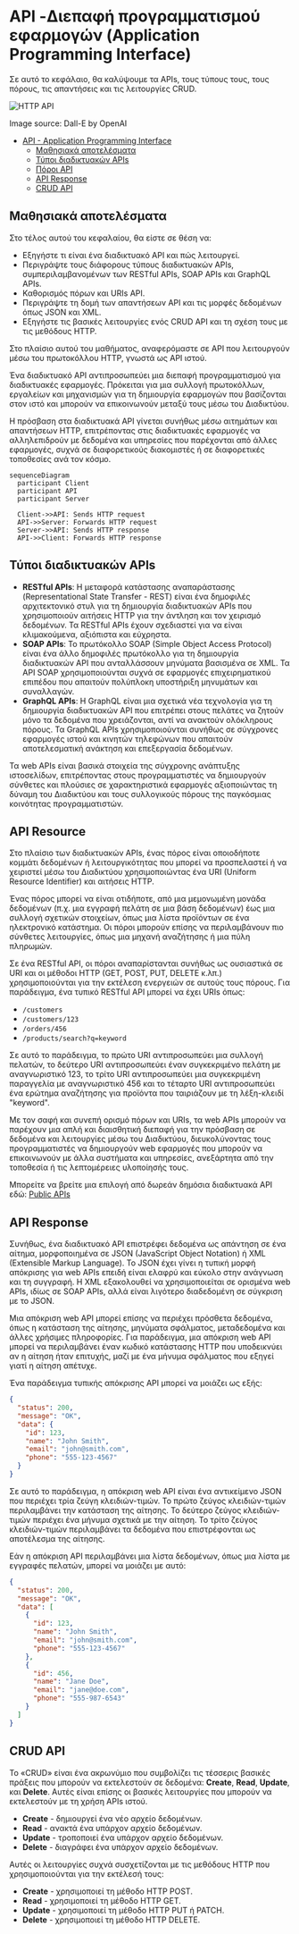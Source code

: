 # API -Διεπαφή προγραμματισμού εφαρμογών (Application Programming Interface)

Σε αυτό το κεφάλαιο, θα καλύψουμε τα APIs, τους τύπους τους, τους πόρους, τις απαντήσεις και τις λειτουργίες CRUD.

![HTTP API](HTTP-API.webp)

Image source: Dall-E by OpenAI

- [API - Application Programming Interface](#api---application-programming-interface)
  - [Mαθησιακά αποτελέσματα](#Mαθησιακά-αποτελέσματα)
  - [Τύποι διαδικτυακών APIs](#Τύποι-διαδικτυακών-APIs)
  - [Πόροι API](#Πόροι-API)
  - [API Response](#api-response)
  - [CRUD API](#crud-api)

## Mαθησιακά αποτελέσματα

Στο τέλος αυτού του κεφαλαίου, θα είστε σε θέση να:

- Εξηγήστε τι είναι ένα διαδικτυακό API και πώς λειτουργεί.
- Περιγράψτε τους διάφορους τύπους διαδικτυακών APIs, συμπεριλαμβανομένων των RESTful APIs, SOAP APIs και GraphQL APIs.
- Καθορισμός πόρων και URIs API.
- Περιγράψτε τη δομή των απαντήσεων API και τις μορφές δεδομένων όπως JSON και XML.
- Εξηγήστε τις βασικές λειτουργίες ενός CRUD API και τη σχέση τους με τις μεθόδους HTTP.

Στο πλαίσιο αυτού του μαθήματος, αναφερόμαστε σε API που λειτουργούν μέσω του πρωτοκόλλου HTTP, γνωστά ως API ιστού.

Ένα διαδικτυακό API αντιπροσωπεύει μια διεπαφή προγραμματισμού για διαδικτυακές εφαρμογές. Πρόκειται για μια συλλογή πρωτοκόλλων, εργαλείων και μηχανισμών για τη δημιουργία εφαρμογών που βασίζονται στον ιστό και μπορούν να επικοινωνούν μεταξύ τους μέσω του Διαδικτύου.

Η πρόσβαση στα διαδικτυακά API γίνεται συνήθως μέσω αιτημάτων και απαντήσεων HTTP, επιτρέποντας στις διαδικτυακές εφαρμογές να αλληλεπιδρούν με δεδομένα και υπηρεσίες που παρέχονται από άλλες εφαρμογές, συχνά σε διαφορετικούς διακομιστές ή σε διαφορετικές τοποθεσίες ανά τον κόσμο.

```mermaid
sequenceDiagram
  participant Client
  participant API
  participant Server

  Client->>API: Sends HTTP request
  API->>Server: Forwards HTTP request
  Server->>API: Sends HTTP response
  API->>Client: Forwards HTTP response
```

## Τύποι διαδικτυακών APIs

- **RESTful APIs**: Η μεταφορά κατάστασης αναπαράστασης (Representational State Transfer - REST) είναι ένα δημοφιλές αρχιτεκτονικό στυλ για τη δημιουργία διαδικτυακών APIs που χρησιμοποιούν αιτήσεις HTTP για την άντληση και τον χειρισμό δεδομένων. Τα RESTful APIs έχουν σχεδιαστεί για να είναι κλιμακούμενα, αξιόπιστα και εύχρηστα.
- **SOAP APIs**: Το πρωτόκολλο SOAP (Simple Object Access Protocol) είναι ένα άλλο δημοφιλές πρωτόκολλο για τη δημιουργία διαδικτυακών API που ανταλλάσσουν μηνύματα βασισμένα σε XML. Τα API SOAP χρησιμοποιούνται συχνά σε εφαρμογές επιχειρηματικού επιπέδου που απαιτούν πολύπλοκη υποστήριξη μηνυμάτων και συναλλαγών.
- **GraphQL APIs**: Η GraphQL είναι μια σχετικά νέα τεχνολογία για τη δημιουργία διαδικτυακών API που επιτρέπει στους πελάτες να ζητούν μόνο τα δεδομένα που χρειάζονται, αντί να ανακτούν ολόκληρους πόρους. Τα GraphQL APIs χρησιμοποιούνται συνήθως σε σύγχρονες εφαρμογές ιστού και κινητών τηλεφώνων που απαιτούν αποτελεσματική ανάκτηση και επεξεργασία δεδομένων.

Τα web APIs είναι βασικά στοιχεία της σύγχρονης ανάπτυξης ιστοσελίδων, επιτρέποντας στους προγραμματιστές να δημιουργούν σύνθετες και πλούσιες σε χαρακτηριστικά εφαρμογές αξιοποιώντας τη δύναμη του Διαδικτύου και τους συλλογικούς πόρους της παγκόσμιας κοινότητας προγραμματιστών.


## API Resource

Στο πλαίσιο των διαδικτυακών APIs, ένας πόρος είναι οποιοδήποτε κομμάτι δεδομένων ή λειτουργικότητας που μπορεί να προσπελαστεί ή να χειριστεί μέσω του Διαδικτύου χρησιμοποιώντας ένα URI (Uniform Resource Identifier) και αιτήσεις HTTP.

Ένας πόρος μπορεί να είναι οτιδήποτε, από μια μεμονωμένη μονάδα δεδομένων (π.χ. μια εγγραφή πελάτη σε μια βάση δεδομένων) έως μια συλλογή σχετικών στοιχείων, όπως μια λίστα προϊόντων σε ένα ηλεκτρονικό κατάστημα. Οι πόροι μπορούν επίσης να περιλαμβάνουν πιο σύνθετες λειτουργίες, όπως μια μηχανή αναζήτησης ή μια πύλη πληρωμών.

Σε ένα RESTful API, οι πόροι αναπαρίστανται συνήθως ως ουσιαστικά σε URI και οι μέθοδοι HTTP (GET, POST, PUT, DELETE κ.λπ.) χρησιμοποιούνται για την εκτέλεση ενεργειών σε αυτούς τους πόρους. Για παράδειγμα, ένα τυπικό RESTful API μπορεί να έχει URIs όπως:

- `/customers`
- `/customers/123`
- `/orders/456`
- `/products/search?q=keyword`

Σε αυτό το παράδειγμα, το πρώτο URI αντιπροσωπεύει μια συλλογή πελατών, το δεύτερο URI αντιπροσωπεύει έναν συγκεκριμένο πελάτη με αναγνωριστικό 123, το τρίτο URI αντιπροσωπεύει μια συγκεκριμένη παραγγελία με αναγνωριστικό 456 και το τέταρτο URI αντιπροσωπεύει ένα ερώτημα αναζήτησης για προϊόντα που ταιριάζουν με τη λέξη-κλειδί "keyword".

Με τον σαφή και συνεπή ορισμό πόρων και URIs, τα web APIs μπορούν να παρέχουν μια απλή και διαισθητική διεπαφή για την πρόσβαση σε δεδομένα και λειτουργίες μέσω του Διαδικτύου, διευκολύνοντας τους προγραμματιστές να δημιουργούν web εφαρμογές που μπορούν να επικοινωνούν με άλλα συστήματα και υπηρεσίες, ανεξάρτητα από την τοποθεσία ή τις λεπτομέρειες υλοποίησής τους.

Μπορείτε να βρείτε μια επιλογή από δωρεάν δημόσια διαδικτυακά API εδώ: [Public APIs](https://github.com/public-apis/public-apis)

## API Response

Συνήθως, ένα διαδικτυακό API επιστρέφει δεδομένα ως απάντηση σε ένα αίτημα, μορφοποιημένα σε JSON (JavaScript Object Notation) ή XML (Extensible Markup Language). Το JSON έχει γίνει η τυπική μορφή απόκρισης για web APIs επειδή είναι ελαφρύ και εύκολο στην ανάγνωση και τη συγγραφή. Η XML εξακολουθεί να χρησιμοποιείται σε ορισμένα web APIs, ιδίως σε SOAP APIs, αλλά είναι λιγότερο διαδεδομένη σε σύγκριση με το JSON.

Μια απόκριση web API μπορεί επίσης να περιέχει πρόσθετα δεδομένα, όπως η κατάσταση της αίτησης, μηνύματα σφάλματος, μεταδεδομένα και άλλες χρήσιμες πληροφορίες. Για παράδειγμα, μια απόκριση web API μπορεί να περιλαμβάνει έναν κωδικό κατάστασης HTTP που υποδεικνύει αν η αίτηση ήταν επιτυχής, μαζί με ένα μήνυμα σφάλματος που εξηγεί γιατί η αίτηση απέτυχε.

Ένα παράδειγμα τυπικής απόκρισης API μπορεί να μοιάζει ως εξής:


```json
{
  "status": 200,
  "message": "OK",
  "data": {
    "id": 123,
    "name": "John Smith",
    "email": "john@smith.com",
    "phone": "555-123-4567"
  }
}
```

Σε αυτό το παράδειγμα, η απόκριση web API είναι ένα αντικείμενο JSON που περιέχει τρία ζεύγη κλειδιών-τιμών. Το πρώτο ζεύγος κλειδιών-τιμών περιλαμβάνει την κατάσταση της αίτησης. Το δεύτερο ζεύγος κλειδιών-τιμών περιέχει ένα μήνυμα σχετικά με την αίτηση. Το τρίτο ζεύγος κλειδιών-τιμών περιλαμβάνει τα δεδομένα που επιστρέφονται ως αποτέλεσμα της αίτησης.

Εάν η απόκριση API περιλαμβάνει μια λίστα δεδομένων, όπως μια λίστα με εγγραφές πελατών, μπορεί να μοιάζει με αυτό:

```json
{
  "status": 200,
  "message": "OK",
  "data": [
    {
      "id": 123,
      "name": "John Smith",
      "email": "john@smith.com",
      "phone": "555-123-4567"
    },
    {
      "id": 456,
      "name": "Jane Doe",
      "email": "jane@doe.com",
      "phone": "555-987-6543"
    }
  ]
}
```

## CRUD API

Το «CRUD» είναι ένα ακρωνύμιο που συμβολίζει τις τέσσερις βασικές πράξεις που μπορούν να εκτελεστούν σε δεδομένα: **Create**, **Read**, **Update**, και **Delete**. Αυτές είναι επίσης οι βασικές λειτουργίες που μπορούν να εκτελεστούν με τη χρήση APIs ιστού.

- **Create** - δημιουργεί ένα νέο αρχείο δεδομένων.
- **Read** - ανακτά ένα υπάρχον αρχείο δεδομένων.
- **Update** - τροποποιεί ένα υπάρχον αρχείο δεδομένων.
- **Delete** - διαγράφει ένα υπάρχον αρχείο δεδομένων.

Αυτές οι λειτουργίες συχνά συσχετίζονται με τις μεθόδους HTTP που χρησιμοποιούνται για την εκτέλεσή τους:

- **Create** - χρησιμοποιεί τη μέθοδο HTTP POST.
- **Read** - χρησιμοποιεί τη μέθοδο HTTP GET.
- **Update** - χρησιμοποιεί τη μέθοδο HTTP PUT ή PATCH.
- **Delete** - χρησιμοποιεί τη μέθοδο HTTP DELETE.
